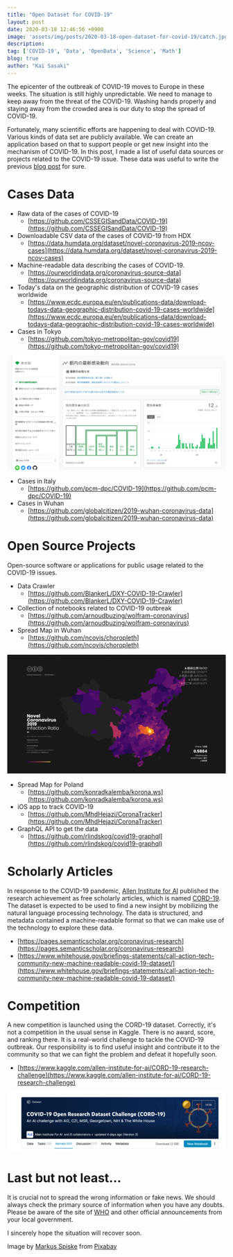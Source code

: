```yaml
---
title: "Open Dataset for COVID-19"
layout: post
date: 2020-03-18 12:46:56 +0900
image: 'assets/img/posts/2020-03-18-open-dataset-for-covid-19/catch.jpg'
description:
tag: ['COVID-19', 'Data', 'OpenData', 'Science', 'Math']
blog: true
author: "Kai Sasaki"
---
```


The epicenter of the outbreak of COVID-19 moves to Europe in these weeks. The situation is still highly unpredictable. We need to manage to keep away from the threat of the COVID-19. Washing hands properly and staying away from the crowded area is our duty to stop the spread of COVID-19.

Fortunately, many scientific efforts are happening to deal with COVID-19. Various kinds of data set are publicly available. We can create an application based on that to support people or get new insight into the mechanism of COVID-19. In this post, I made a list of useful data sources or projects related to the COVID-19 issue. These data was useful to write the previous [blog post](/covid-19-dynamics-with-sir-model.html) for sure.

# Cases Data

- Raw data of the cases of COVID-19
  - [https://github.com/CSSEGISandData/COVID-19](https://github.com/CSSEGISandData/COVID-19)
- Downloadable CSV data of the cases of COVID-19 from HDX
  - [https://data.humdata.org/dataset/novel-coronavirus-2019-ncov-cases](https://data.humdata.org/dataset/novel-coronavirus-2019-ncov-cases)
- Machine-readable data describing the cases of COVID-19.
  - [https://ourworldindata.org/coronavirus-source-data](https://ourworldindata.org/coronavirus-source-data)
- Today's data on the geographic distribution of COVID-19 cases worldwide
  - [https://www.ecdc.europa.eu/en/publications-data/download-todays-data-geographic-distribution-covid-19-cases-worldwide](https://www.ecdc.europa.eu/en/publications-data/download-todays-data-geographic-distribution-covid-19-cases-worldwide)
- Cases in Tokyo
  - [https://github.com/tokyo-metropolitan-gov/covid19](https://github.com/tokyo-metropolitan-gov/covid19)

[![tokyo](assets/img/posts/2020-03-18-open-dataset-for-covid-19/tokyo.png)](https://stopcovid19.metro.tokyo.lg.jp/)

- Cases in Italy
  - [https://github.com/pcm-dpc/COVID-19](https://github.com/pcm-dpc/COVID-19)
- Cases in Wuhan
  - [https://github.com/globalcitizen/2019-wuhan-coronavirus-data](https://github.com/globalcitizen/2019-wuhan-coronavirus-data)

# Open Source Projects
Open-source software or applications for public usage related to the COVID-19 issues.
- Data Crawler
  - [https://github.com/BlankerL/DXY-COVID-19-Crawler](https://github.com/BlankerL/DXY-COVID-19-Crawler)
- Collection of notebooks related to COVID-19 outbreak
  - [https://github.com/arnoudbuzing/wolfram-coronavirus](https://github.com/arnoudbuzing/wolfram-coronavirus)
- Spread Map in Wuhan
  - [https://github.com/ncovis/choropleth](https://github.com/ncovis/choropleth)

[![wuhan](assets/img/posts/2020-03-18-open-dataset-for-covid-19/wuhan.png)](https://ncovis.github.io/choropleth/)

- Spread Map for Poland
  - [https://github.com/konradkalemba/korona.ws](https://github.com/konradkalemba/korona.ws)
- iOS app to track COVID-19
  - [https://github.com/MhdHejazi/CoronaTracker](https://github.com/MhdHejazi/CoronaTracker)
- GraphQL API to get the data
  - [https://github.com/rlindskog/covid19-graphql](https://github.com/rlindskog/covid19-graphql)

# Scholarly Articles
In response to the COVID-19 pandemic, [Allen Institute for AI](https://allenai.org/) published the research achievement as free scholarly articles, which is named [CORD-19](https://pages.semanticscholar.org/coronavirus-research). The dataset is expected to be used to find a new insight by mobilizing the natural language processing technology. The data is structured, and metadata contained a machine-readable format so that we can make use of the technology to explore these data.
- [https://pages.semanticscholar.org/coronavirus-research](https://pages.semanticscholar.org/coronavirus-research)
- [https://www.whitehouse.gov/briefings-statements/call-action-tech-community-new-machine-readable-covid-19-dataset/](https://www.whitehouse.gov/briefings-statements/call-action-tech-community-new-machine-readable-covid-19-dataset/)

# Competition
A new competition is launched using the CORD-19 dataset. Correctly, it's not a competition in the usual sense in Kaggle. There is no award, score, and ranking there. It is a real-world challenge to tackle the COVID-19 outbreak. Our responsibility is to find useful insight and contribute it to the community so that we can fight the problem and defeat it hopefully soon.

- [https://www.kaggle.com/allen-institute-for-ai/CORD-19-research-challenge](https://www.kaggle.com/allen-institute-for-ai/CORD-19-research-challenge)

[![Challenge](assets/img/posts/2020-03-18-open-dataset-for-covid-19/challenge.png)](https://www.kaggle.com/allen-institute-for-ai/CORD-19-research-challenge/kernels)

# Last but not least...

It is crucial not to spread the wrong information or fake news. We should always check the primary source of information when you have any doubts. Please be aware of the site of [WHO](https://www.who.int/emergencies/diseases/novel-coronavirus-2019) and other official announcements from your local government.

I sincerely hope the situation will recover soon.


Image by <a href="https://pixabay.com/users/markusspiske-670330/?utm_source=link-attribution&amp;utm_medium=referral&amp;utm_campaign=image&amp;utm_content=581128">Markus Spiske</a> from <a href="https://pixabay.com/?utm_source=link-attribution&amp;utm_medium=referral&amp;utm_campaign=image&amp;utm_content=581128">Pixabay</a>